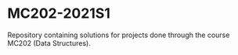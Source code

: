 # MC202-2021S1

Repository containing solutions for projects done through the course MC202 (Data Structures).